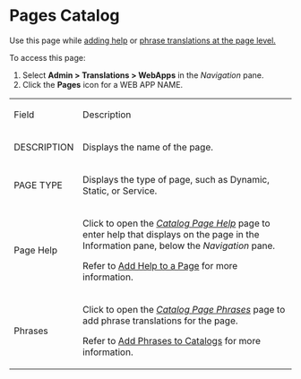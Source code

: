 # Pages Catalog

<div class="use">

Use this page while [adding
help](../../WebApp_Dev/addDynamicHelpToAPage.htm) or [phrase
translations at the page
level.](../Use_Cases/Add_Phrases_to_Catalogs.htm)

</div>

To access this page:

1.  Select **Admin \> Translations \> WebApps** in the *Navigation*
    pane.
2.  Click the **Pages** icon for a WEB APP NAME.

<table>
<tbody>
<tr class="odd">
<td><p>Field</p></td>
<td><p>Description</p></td>
</tr>
<tr class="even">
<td><p>DESCRIPTION</p></td>
<td><p>Displays the name of the page.</p></td>
</tr>
<tr class="odd">
<td><p>PAGE TYPE</p></td>
<td><p>Displays the type of page, such as Dynamic, Static, or Service.</p></td>
</tr>
<tr class="even">
<td><p>Page Help</p></td>
<td><p>Click to open the <em><a href="catalogPageHelp.htm">Catalog Page Help</a></em> page to enter help that displays on the page in the Information pane, below the <em>Navigation</em> pane.</p>
<p>Refer to <a href="../../WebApp_Dev/addDynamicHelpToAPage.htm">Add Help to a Page</a> for more information.</p></td>
</tr>
<tr class="odd">
<td><p>Phrases</p></td>
<td><p>Click to open the <em><a href="Catalog%20Page%20Phrases.htm">Catalog Page Phrases</a></em> page to add phrase translations for the page.</p>
<p>Refer to <a href="../Use_Cases/Add_Phrases_to_Catalogs.htm">Add Phrases to Catalogs</a> for more information.</p></td>
</tr>
</tbody>
</table>
